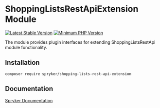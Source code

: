 # ShoppingListsRestApiExtension Module
[![Latest Stable Version](https://poser.pugx.org/spryker/shopping-lists-rest-api-extension/v/stable.svg)](https://packagist.org/packages/spryker/shopping-lists-rest-api-extension)
[![Minimum PHP Version](https://img.shields.io/badge/php-%3E%3D%208.0-8892BF.svg)](https://php.net/)

The module provides plugin interfaces for extending ShoppingListsRestApi module functionality.

## Installation

```
composer require spryker/shopping-lists-rest-api-extension
```

## Documentation

[Spryker Documentation](https://docs.spryker.com)
